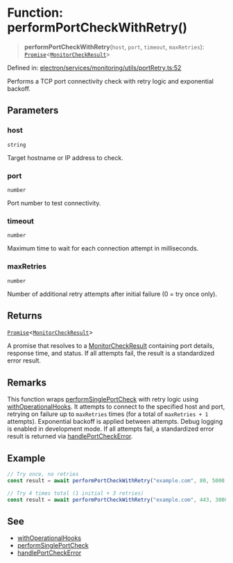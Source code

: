 # Function: performPortCheckWithRetry()

> **performPortCheckWithRetry**(`host`, `port`, `timeout`, `maxRetries`): [`Promise`](https://developer.mozilla.org/docs/Web/JavaScript/Reference/Global_Objects/Promise)\<[`MonitorCheckResult`](../../../types/interfaces/MonitorCheckResult.md)\>

Defined in: [electron/services/monitoring/utils/portRetry.ts:52](https://github.com/Nick2bad4u/Uptime-Watcher/blob/8a1973382d5fe14c52996ecda381894eb7ecd4a6/electron/services/monitoring/utils/portRetry.ts#L52)

Performs a TCP port connectivity check with retry logic and exponential backoff.

## Parameters

### host

`string`

Target hostname or IP address to check.

### port

`number`

Port number to test connectivity.

### timeout

`number`

Maximum time to wait for each connection attempt in milliseconds.

### maxRetries

`number`

Number of additional retry attempts after initial failure (0 = try once only).

## Returns

[`Promise`](https://developer.mozilla.org/docs/Web/JavaScript/Reference/Global_Objects/Promise)\<[`MonitorCheckResult`](../../../types/interfaces/MonitorCheckResult.md)\>

A promise that resolves to a [MonitorCheckResult](../../../types/interfaces/MonitorCheckResult.md) containing port details, response time, and status. If all attempts fail, the result is a standardized error result.

## Remarks

This function wraps [performSinglePortCheck](../../portChecker/functions/performSinglePortCheck.md) with retry logic using [withOperationalHooks](../../../../../utils/operationalHooks/functions/withOperationalHooks.md).
It attempts to connect to the specified host and port, retrying on failure up to `maxRetries` times
(for a total of `maxRetries + 1` attempts). Exponential backoff is applied between attempts.
Debug logging is enabled in development mode. If all attempts fail, a standardized error result is returned via [handlePortCheckError](../../portErrorHandling/functions/handlePortCheckError.md).

## Example

```typescript
// Try once, no retries
const result = await performPortCheckWithRetry("example.com", 80, 5000, 0);

// Try 4 times total (1 initial + 3 retries)
const result = await performPortCheckWithRetry("example.com", 443, 3000, 3);
```

## See

 - [withOperationalHooks](../../../../../utils/operationalHooks/functions/withOperationalHooks.md)
 - [performSinglePortCheck](../../portChecker/functions/performSinglePortCheck.md)
 - [handlePortCheckError](../../portErrorHandling/functions/handlePortCheckError.md)
